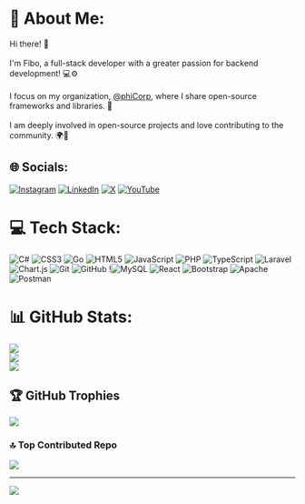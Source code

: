 # 💫 About Me:
Hi there! 👋<br><br>I'm Fibo, a full-stack developer with a greater passion for backend development! 💻⚙️<br><br>I focus on my organization, [@phiCorp](https://github.com/phiCorp), where I share open-source frameworks and libraries. 🚀<br><br>I am deeply involved in open-source projects and love contributing to the community. 🌍💬


## 🌐 Socials:
[![Instagram](https://img.shields.io/badge/Instagram-%23E4405F.svg?logo=Instagram&logoColor=white)](https://instagram.com/thephibonacci) [![LinkedIn](https://img.shields.io/badge/LinkedIn-%230077B5.svg?logo=linkedin&logoColor=white)](https://linkedin.com/in/abolfazlfaqani) [![X](https://img.shields.io/badge/X-black.svg?logo=X&logoColor=white)](https://x.com/thephibonacci) [![YouTube](https://img.shields.io/badge/YouTube-%23FF0000.svg?logo=YouTube&logoColor=white)](https://youtube.com/@phicorp) 

# 💻 Tech Stack:
![C#](https://img.shields.io/badge/c%23-%23239120.svg?style=for-the-badge&logo=csharp&logoColor=white) ![CSS3](https://img.shields.io/badge/css3-%231572B6.svg?style=for-the-badge&logo=css3&logoColor=white) ![Go](https://img.shields.io/badge/go-%2300ADD8.svg?style=for-the-badge&logo=go&logoColor=white) ![HTML5](https://img.shields.io/badge/html5-%23E34F26.svg?style=for-the-badge&logo=html5&logoColor=white) ![JavaScript](https://img.shields.io/badge/javascript-%23323330.svg?style=for-the-badge&logo=javascript&logoColor=%23F7DF1E) ![PHP](https://img.shields.io/badge/php-%23777BB4.svg?style=for-the-badge&logo=php&logoColor=white) ![TypeScript](https://img.shields.io/badge/typescript-%23007ACC.svg?style=for-the-badge&logo=typescript&logoColor=white) ![Laravel](https://img.shields.io/badge/laravel-%23FF2D20.svg?style=for-the-badge&logo=laravel&logoColor=white) ![Chart.js](https://img.shields.io/badge/chart.js-F5788D.svg?style=for-the-badge&logo=chart.js&logoColor=white) ![Git](https://img.shields.io/badge/git-%23F05033.svg?style=for-the-badge&logo=git&logoColor=white) ![GitHub](https://img.shields.io/badge/github-%23121011.svg?style=for-the-badge&logo=github&logoColor=white) !![MySQL](https://img.shields.io/badge/mysql-4479A1.svg?style=for-the-badge&logo=mysql&logoColor=white) ![React](https://img.shields.io/badge/react-%2320232a.svg?style=for-the-badge&logo=react&logoColor=%2361DAFB) ![Bootstrap](https://img.shields.io/badge/bootstrap-%238511FA.svg?style=for-the-badge&logo=bootstrap&logoColor=white) ![Apache](https://img.shields.io/badge/apache-%23D42029.svg?style=for-the-badge&logo=apache&logoColor=white) ![Postman](https://img.shields.io/badge/Postman-FF6C37?style=for-the-badge&logo=postman&logoColor=white)
# 📊 GitHub Stats:
![](https://github-readme-stats.vercel.app/api?username=thephibonacci&theme=dark&hide_border=true&include_all_commits=true&count_private=true)<br/>
![](https://github-readme-streak-stats.herokuapp.com/?user=thephibonacci&theme=dark&hide_border=true)<br/>
![](https://github-readme-stats.vercel.app/api/top-langs/?username=thephibonacci&theme=dark&hide_border=true&include_all_commits=true&count_private=true&layout=compact)

## 🏆 GitHub Trophies
![](https://github-profile-trophy.vercel.app/?username=thephibonacci&theme=dark&no-frame=true&no-bg=true&margin-w=4)

### 🔝 Top Contributed Repo
![](https://github-contributor-stats.vercel.app/api?username=thephibonacci&limit=5&theme=dark&combine_all_yearly_contributions=true)

---
[![](https://visitcount.itsvg.in/api?id=thephibonacci&icon=5&color=1)](https://visitcount.itsvg.in)

<!-- Proudly created with GPRM ( https://gprm.itsvg.in ) -->
